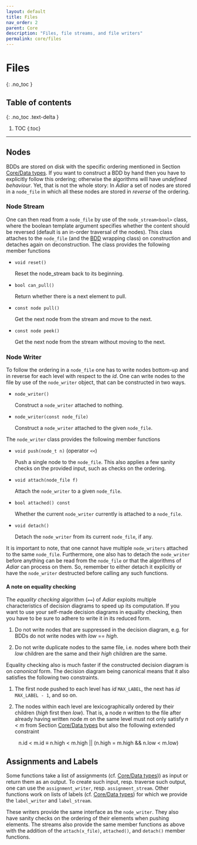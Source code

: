 ```yaml
---
layout: default
title: Files
nav_order: 2
parent: Core
description: "Files, file streams, and file writers"
permalink: core/files
---
```


# Files
{: .no_toc }

## Table of contents
{: .no_toc .text-delta }

1. TOC
{:toc}

---

## Nodes

BDDs are stored on disk with the specific ordering mentioned in Section
[Core/Data types](./data_types#identifiers-and-ordering). If you want to
construct a BDD by hand then you have to explicitly follow this ordering;
otherwise the algorithms will have _undefined behaviour_. Yet, that is not the
whole story: In _Adiar_ a set of nodes are stored in a `node_file` in which all
these nodes are stored in _reverse_ of the ordering.


### Node Stream

One can then read from a `node_file` by use of the `node_stream<bool>` class,
where the boolean template argument specifies whether the content should be
reversed (default is an in-order traversal of the nodes). This class attaches to
the `node_file` (and the [BDD](../bdd) wrapping class) on construction and
detaches again on deconstruction. The class provides the following member
functions

- `void reset()`

  Reset the node_stream back to its beginning.
  
- `bool can_pull()`

  Return whether there is a next element to pull.

- `const node pull()`

  Get the next node from the stream and move to the next.

- `const node peek()`

  Get the next node from the stream without moving to the next.

### Node Writer

To follow the ordering in a `node_file` one has to write nodes bottom-up and in
reverse for each level with respect to the _id_. One can write nodes to the file
by use of the `node_writer` object, that can be constructed in two ways.

- `node_writer()`

  Construct a `node_writer` attached to nothing.

- `node_writer(const node_file)`

  Construct a `node_writer` attached to the given `node_file`.

The `node_writer` class provides the following member functions

- `void push(node_t n)` (operator `<<`)

  Push a single node to the `node_file`. This also applies a few sanity checks
  on the provided input, such as checks on the ordering.

- `void attach(node_file f)`

  Attach the `node_writer` to a given `node_file`.

- `bool attached() const`

  Whether the current `node_writer` currently is attached to a `node_file`.

- `void detach()`

  Detach the `node_writer` from its current `node_file`, if any.

It is important to note, that one cannot have multiple `node_writers` attached
to the same `node_file`. Furthermore, one also has to detach the `node_writer`
before anything can be read from the `node_file` or that the algorithms of
_Adiar_ can process on them. So, remember to either detach it explicitly or have
the `node_writer` destructed before calling any such functions.

#### A note on equality checking

The _equality checking_ algorithm (`==`) of _Adiar_ exploits multiple
characteristics of decision diagrams to speed up its computation. If you want to
use your self-made decision diagrams in equality checking, then you have to be
sure to adhere to write it in its reduced form.

1. Do not write nodes that are suppressed in the decision diagram, e.g. for BDDs
   do not write nodes with _low_ == _high_.

2. Do not write duplicate nodes to the same file, i.e. nodes where both their
   _low_ children are the same and their _high_ children are the same.

Equality checking also is much faster if the constructed decision diagram is on
_canonical_ form. The decision diagram being canonical means that it also
satisfies the following two constraints.

1. The first node pushed to each level has _id_ `MAX_LABEL`, the next has _id_
   `MAX_LABEL - 1`, and so on.

2. The nodes within each level are lexicographically ordered by their children
  (_high_ first then _low_). That is, a node _n_ written to the file after
  already having written node _m_ on the same level must not only satisfy _n <
  m_ from Section [Core/Data types](./data_types#identifiers-and-ordering) but
  also the following extended constraint

<p style="text-align: center;">
  n.id < m.id ≡ n.high < m.high || (n.high = m.high && n.low < m.low)
</p>

## Assignments and Labels

Some functions take a list of assignments (cf. [Core/Data types](./data_types#assignments)))
as input or return them as an output. To create such input, resp. traverse such
output, one can use the `assignment_writer`, resp. `assignment_stream`. Other
functions work on lists of labels (cf. [Core/Data types](./data_types#identifiers-and-ordering))
for which we provide the `label_writer` and `label_stream`.

These writers provide the same interface as the `node_writer`. They also have
sanity checks on the ordering of their elements when pushing elements. The
streams also provide the same member functions as above with the addition of the
`attach(x_file)`, `attached()`, and `detach()` member functions.

